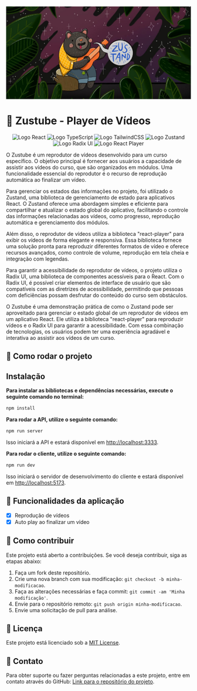 ![](.github/zudtand.jpg)

# 🐻 Zustube - Player de Vídeos

<p align="center">
  <img src="https://img.shields.io/static/v1?logo=React&logoColor=61DAFB&label=React&message=React&color=61DAFB" alt="Logo React" />
  <img src="https://img.shields.io/static/v1?logo=TypeScript&logoColor=3178C6&label=TypeScript&message=TypeScript&color=3178C6" alt="Logo TypeScript" />
  <img src="https://img.shields.io/static/v1?logo=TailwindCSS&logoColor=38B2AC&label=TailwindCSS&message=TailwindCSS&color=38B2AC" alt="Logo TailwindCSS" />
  <img src="https://img.shields.io/static/v1?logo=Zustand&logoColor=FFD700&label=Zustand&message=Zustand&color=FFD700" alt="Logo Zustand" />
  <img src="https://img.shields.io/static/v1?logo=Radix UI&logoColor=FFD700&label=Radix UI&message=Radix UI&color=FFD700" alt="Logo Radix UI" />
  <img src="https://img.shields.io/static/v1?logo=React Player&logoColor=FFD700&label=React Player&message=React Player&color=FFD700" alt="Logo React Player" />
</p>

O Zustube é um reprodutor de vídeos desenvolvido para um curso específico. O objetivo principal é fornecer aos usuários a capacidade de assistir aos vídeos do curso, que são organizados em módulos. Uma funcionalidade essencial do reprodutor é o recurso de reprodução automática ao finalizar um vídeo.

Para gerenciar os estados das informações no projeto, foi utilizado o Zustand, uma biblioteca de gerenciamento de estado para aplicativos React. O Zustand oferece uma abordagem simples e eficiente para compartilhar e atualizar o estado global do aplicativo, facilitando o controle das informações relacionadas aos vídeos, como progresso, reprodução automática e gerenciamento dos módulos.

Além disso, o reprodutor de vídeos utiliza a biblioteca "react-player" para exibir os vídeos de forma elegante e responsiva. Essa biblioteca fornece uma solução pronta para reproduzir diferentes formatos de vídeo e oferece recursos avançados, como controle de volume, reprodução em tela cheia e integração com legendas.

Para garantir a acessibilidade do reprodutor de vídeos, o projeto utiliza o Radix UI, uma biblioteca de componentes acessíveis para o React. Com o Radix UI, é possível criar elementos de interface de usuário que são compatíveis com as diretrizes de acessibilidade, permitindo que pessoas com deficiências possam desfrutar do conteúdo do curso sem obstáculos.

O Zustube é uma demonstração prática de como o Zustand pode ser aproveitado para gerenciar o estado global de um reprodutor de vídeos em um aplicativo React. Ele utiliza a biblioteca "react-player" para reproduzir vídeos e o Radix UI para garantir a acessibilidade. Com essa combinação de tecnologias, os usuários podem ter uma experiência agradável e interativa ao assistir aos vídeos de um curso.

## 🧭 Como rodar o projeto

## Instalação

**Para instalar as bibliotecas e dependências necessárias, execute o seguinte comando no terminal:**

```bash
npm install
```

**Para rodar a API, utilize o seguinte comando:**

```bash
npm run server
```

Isso iniciará a API e estará disponível em [http://localhost:3333](http://localhost:3333).

**Para rodar o cliente, utilize o seguinte comando:**

```bash
npm run dev
```

Isso iniciará o servidor de desenvolvimento do cliente e estará disponível em [http://localhost:5173](http://localhost:5173).

## 🎯 Funcionalidades da aplicação

- [x] Reprodução de vídeos
- [x] Auto play ao finalizar um vídeo

## 🤝 Como contribuir

Este projeto está aberto a contribuições. Se você deseja contribuir, siga as etapas abaixo:

1. Faça um fork deste repositório.
2. Crie uma nova branch com sua modificação: `git checkout -b minha-modificacao`.
3. Faça as alterações necessárias e faça commit: `git commit -am 'Minha modificação'`.
4. Envie para o repositório remoto: `git push origin minha-modificacao`.
5. Envie uma solicitação de pull para análise.

## 📝 Licença

Este projeto está licenciado sob a [MIT License](https://opensource.org/licenses/MIT).

## 💬 Contato

Para obter suporte ou fazer perguntas relacionadas a este projeto, entre em contato através do GitHub: [Link para o repositório do projeto](https://github.com/vitorsemidio-dev/react-redux-zustand).
